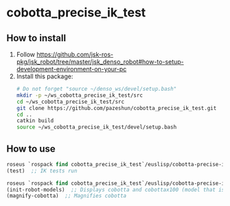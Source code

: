 # cobotta_precise_ik_test

## How to install

1. Follow https://github.com/jsk-ros-pkg/jsk_robot/tree/master/jsk_denso_robot#how-to-setup-development-environment-on-your-pc
2. Install this package:
   ```bash
   # Do not forget "source ~/denso_ws/devel/setup.bash"
   mkdir -p ~/ws_cobotta_precise_ik_test/src
   cd ~/ws_cobotta_precise_ik_test/src
   git clone https://github.com/pazeshun/cobotta_precise_ik_test.git
   cd ..
   catkin build
   source ~/ws_cobotta_precise_ik_test/devel/setup.bash
   ```

## How to use

```lisp
roseus `rospack find cobotta_precise_ik_test`/euslisp/cobotta-precise-ik-test.l
(test)  ;; IK tests run
```
```lisp
roseus `rospack find cobotta_precise_ik_test`/euslisp/cobotta-precise-ik-test.l
(init-robot-models)  ;; Displays cobotta and cobottax100 (model that is 100 times larger than cobotta)
(magnify-cobotta)  ;; Magnifies cobotta
```
